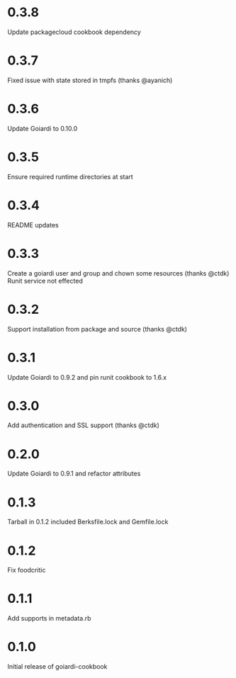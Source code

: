 # 0.3.8

Update packagecloud cookbook dependency

# 0.3.7

Fixed issue with state stored in tmpfs (thanks @ayanich)

# 0.3.6

Update Goiardi to 0.10.0

# 0.3.5

Ensure required runtime directories at start

# 0.3.4

README updates

# 0.3.3

Create a goiardi user and group and chown some resources (thanks @ctdk)
Runit service not effected

# 0.3.2

Support installation from package and source (thanks @ctdk)

# 0.3.1

Update Goiardi to 0.9.2 and pin runit cookbook to 1.6.x

# 0.3.0

Add authentication and SSL support (thanks @ctdk)

# 0.2.0

Update Goiardi to 0.9.1 and refactor attributes

# 0.1.3

Tarball in 0.1.2 included Berksfile.lock and Gemfile.lock

# 0.1.2

Fix foodcritic

# 0.1.1

Add supports in metadata.rb

# 0.1.0

Initial release of goiardi-cookbook
